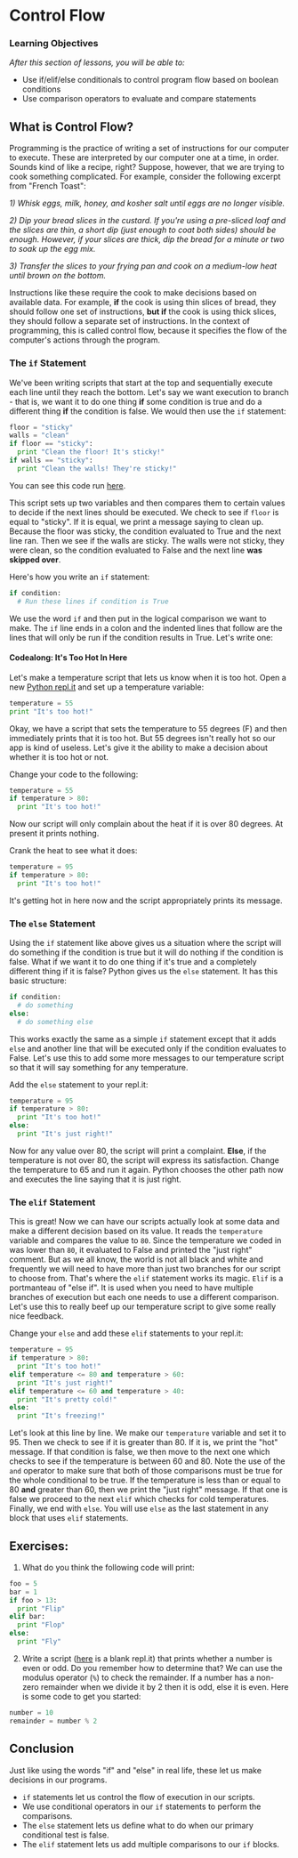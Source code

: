 # Control Flow

### Learning Objectives
*After this section of lessons, you will be able to:*
* Use if/elif/else conditionals to control program flow based on boolean conditions
* Use comparison operators to evaluate and compare statements

## What is Control Flow?

Programming is the practice of writing a set of instructions for our computer to execute. These are interpreted by our computer one at a time, in order. Sounds kind of like a recipe, right? Suppose, however, that we are trying to cook something complicated. For example, consider the following excerpt from "French Toast":

*1) Whisk eggs, milk, honey, and kosher salt until eggs are no longer visible.*

*2) Dip your bread slices in the custard. If you're using a pre-sliced loaf and the slices are thin, a short dip (just enough to coat both sides) should be enough. However, if your slices are thick, dip the bread for a minute or two to soak up the egg mix.*

*3) Transfer the slices to your frying pan and cook on a medium-low heat until brown on the bottom.*


Instructions like these require the cook to make decisions based on available data. For example, **if** the cook is using thin slices of bread, they should follow one set of instructions, **but if** the cook is using thick slices, they should follow a separate set of instructions. In the context of programming, this is called control flow, because it specifies the flow of the computer's actions through the program.

### The `if` Statement

We've been writing scripts that start at the top and sequentially execute each line until they reach the bottom. Let's say we want execution to branch - that is, we want it to do one thing **if** some condition is true and do a different thing **if** the condition is false. We would then use the `if` statement:

```python
floor = "sticky"
walls = "clean"
if floor == "sticky":
  print "Clean the floor! It's sticky!"
if walls == "sticky":
  print "Clean the walls! They're sticky!"
```

You can see this code run [here](https://repl.it/@SuperTernary/cybersec-if-sticky).

This script sets up two variables and then compares them to certain values to decide if the next lines should be executed. We check to see if `floor` is equal to "sticky". If it is equal, we print a message saying to clean up. Because the floor was sticky, the condition evaluated to True and the next line ran. Then we see if the walls are sticky. The walls were not sticky, they were clean, so the condition evaluated to False and the next line **was skipped over**.

Here's how you write an `if` statement:

```python
if condition:
  # Run these lines if condition is True
```

We use the word `if` and then put in the logical comparison we want to make. The `if` line ends in a colon and the indented lines that follow are the lines that will only be run if the condition results in True. Let's write one:

#### Codealong: It's Too Hot In Here

Let's make a temperature script that lets us know when it is too hot. Open a new [Python repl.it](https://repl.it/languages/python) and set up a temperature variable:

```python
temperature = 55
print "It's too hot!"
```

Okay, we have a script that sets the temperature to 55 degrees (F) and then immediately prints that it is too hot. But 55 degrees isn't really hot so our app is kind of useless. Let's give it the ability to make a decision about whether it is too hot or not.

Change your code to the following:

```python
temperature = 55
if temperature > 80:
  print "It's too hot!"
```

Now our script will only complain about the heat if it is over 80 degrees. At present it prints nothing.

Crank the heat to see what it does:

```python
temperature = 95
if temperature > 80:
  print "It's too hot!"
```

It's getting hot in here now and the script appropriately prints its message.

### The `else` Statement

Using the `if` statement like above gives us a situation where the script will do something if the condition is true but it will do nothing if the condition is false. What if we want it to do one thing if it's true and a completely different thing if it is false? Python gives us the `else` statement. It has this basic structure:

```python
if condition:
  # do something
else:
  # do something else
```

This works exactly the same as a simple `if` statement except that it adds `else` and another line that will be executed only if the condition evaluates to False. Let's use this to add some more messages to our temperature script so that it will say something for any temperature.

Add the `else` statement to your repl.it:

```python
temperature = 95
if temperature > 80:
  print "It's too hot!"
else:
  print "It's just right!"
```

Now for any value over 80, the script will print a complaint. **Else**, if the temperature is not over 80, the script will express its satisfaction. Change the temperature to 65 and run it again. Python chooses the other path now and executes the line saying that it is just right.

### The `elif` Statement

This is great! Now we can have our scripts actually look at some data and make a different decision based on its value. It reads the `temperature` variable and compares the value to `80`. Since the temperature we coded in was lower than `80`, it evaluated to False and printed the "just right" comment. But as we all know, the world is not all black and white and frequently we will need to have more than just two branches for our script to choose from. That's where the `elif` statement works its magic. `Elif` is a portmanteau of "else if". It is used when you need to have multiple branches of execution but each one needs to use a different comparison. Let's use this to really beef up our temperature script to give some really nice feedback.

Change your `else` and add these `elif` statements to your repl.it:

```python
temperature = 95
if temperature > 80:
  print "It's too hot!"
elif temperature <= 80 and temperature > 60:
  print "It's just right!"
elif temperature <= 60 and temperature > 40:
  print "It's pretty cold!"
else:
  print "It's freezing!"
```

Let's look at this line by line. We make our `temperature` variable and set it to 95. Then we check to see if it is greater than 80. If it is, we print the "hot" message. If that condition is false, we then move to the next one which checks to see if the temperature is between 60 and 80. Note the use of the `and` operator to make sure that both of those comparisons must be true for the whole conditional to be true. If the temperature is less than or equal to 80 **and** greater than 60, then we print the "just right" message. If that one is false we proceed to the next `elif` which checks for cold temperatures. Finally, we end with `else`. You will use `else` as the last statement in any block that uses `elif` statements.

## Exercises:

1. What do you think the following code will print:

```python
foo = 5
bar = 1
if foo > 13:
  print "Flip"
elif bar:
  print "Flop"
else:
  print "Fly"
```

2. Write a script ([here](https://repl.it/languages/python) is a blank repl.it) that prints whether a number is even or odd. Do you remember how to determine that? We can use the modulus operator (`%`) to check the remainder. If a number has a non-zero remainder when we divide it by 2 then it is odd, else it is even. Here is some code to get you started:

```python
number = 10
remainder = number % 2
```

## Conclusion

Just like using the words "if" and "else" in real life, these let us make decisions in our programs.

* `if` statements let us control the flow of execution in our scripts.
* We use conditional operators in our `if` statements to perform the comparisons.
* The `else` statement lets us define what to do when our primary conditional test is false.
* The `elif` statement lets us add multiple comparisons to our `if` blocks.

